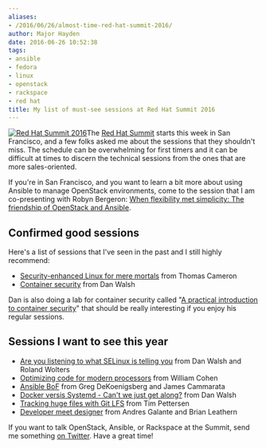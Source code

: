 ```yaml
---
aliases:
- /2016/06/26/almost-time-red-hat-summit-2016/
author: Major Hayden
date: 2016-06-26 10:52:38
tags:
- ansible
- fedora
- linux
- openstack
- rackspace
- red hat
title: My list of must-see sessions at Red Hat Summit 2016
---
```


[<img src="/wp-content/uploads/2016/06/Screen-Shot-2016-01-05-at-10.52.09-AM-300x81.png" alt="Red Hat Summit 2016" width="300" height="81" class="alignright size-medium wp-image-6307" srcset="/wp-content/uploads/2016/06/Screen-Shot-2016-01-05-at-10.52.09-AM-300x81.png 300w, /wp-content/uploads/2016/06/Screen-Shot-2016-01-05-at-10.52.09-AM.png 405w" sizes="(max-width: 300px) 100vw, 300px" />][1]The [Red Hat Summit][2] starts this week in San Francisco, and a few folks asked me about the sessions that they shouldn't miss. The schedule can be overwhelming for first timers and it can be difficult at times to discern the technical sessions from the ones that are more sales-oriented.

If you're in San Francisco, and you want to learn a bit more about using Ansible to manage OpenStack environments, come to the session that I am co-presenting with Robyn Bergeron: [When flexibility met simplicity: The friendship of OpenStack and Ansible][3].

## Confirmed good sessions

Here's a list of sessions that I've seen in the past and I still highly recommend:

  * [Security-enhanced Linux for mere mortals][4] from Thomas Cameron
  * [Container security][5] from Dan Walsh

Dan is also doing a lab for container security called "[A practical introduction to container security][6]" that should be really interesting if you enjoy his regular sessions.

## Sessions I want to see this year

  * [Are you listening to what SELinux is telling you][7] from Dan Walsh and Roland Wolters
  * [Optimizing code for modern processors][8] from William Cohen
  * [Ansible BoF][9] from Greg DeKoenigsberg and James Cammarata
  * [Docker versis Systemd - Can't we just get along?][10] from Dan Walsh
  * [Tracking huge files with Git LFS][11] from Tim Pettersen
  * [Developer meet designer][12] from Andres Galante and Brian Leathern

If you want to talk OpenStack, Ansible, or Rackspace at the Summit, send me something [on Twitter][13]. Have a great time!

 [1]: /wp-content/uploads/2016/06/Screen-Shot-2016-01-05-at-10.52.09-AM.png
 [2]: https://www.redhat.com/en/summit
 [3]: https://rh2016.smarteventscloud.com/connect/sessionDetail.ww?SESSION_ID=75675
 [4]: https://rh2016.smarteventscloud.com/connect/sessionDetail.ww?SESSION_ID=45621&tclass=popup
 [5]: https://rh2016.smarteventscloud.com/connect/sessionDetail.ww?SESSION_ID=41745&tclass=popup
 [6]: https://rh2016.smarteventscloud.com/connect/sessionDetail.ww?SESSION_ID=45181&tclass=popup
 [7]: https://rh2016.smarteventscloud.com/connect/sessionDetail.ww?SESSION_ID=44482&tclass=popup
 [8]: https://rh2016.smarteventscloud.com/connect/sessionDetail.ww?SESSION_ID=44515&tclass=popup
 [9]: https://rh2016.smarteventscloud.com/connect/sessionDetail.ww?SESSION_ID=44920
 [10]: https://rh2016.smarteventscloud.com/connect/sessionDetail.ww?SESSION_ID=41743&tclass=popup#.V2-yluz3SEY.twitter
 [11]: https://rh2016.smarteventscloud.com/connect/sessionDetail.ww?SESSION_ID=42478&tclass=popup
 [12]: https://rh2016.smarteventscloud.com/connect/sessionDetail.ww?SESSION_ID=43820&tclass=popup
 [13]: https://twitter.com/majorhayden/